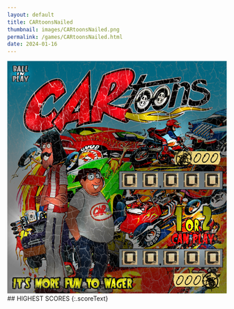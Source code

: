 ```yaml
---
layout: default
title: CARtoonsNailed
thumbnail: images/CARtoonsNailed.png
permalink: /games/CARtoonsNailed.html
date: 2024-01-16
---
```


<img src="../images/CARtoonsNailed.png" class="gameThumbnail img-fluid mx-auto align-middle">
## HIGHEST SCORES
{:.scoreText}

